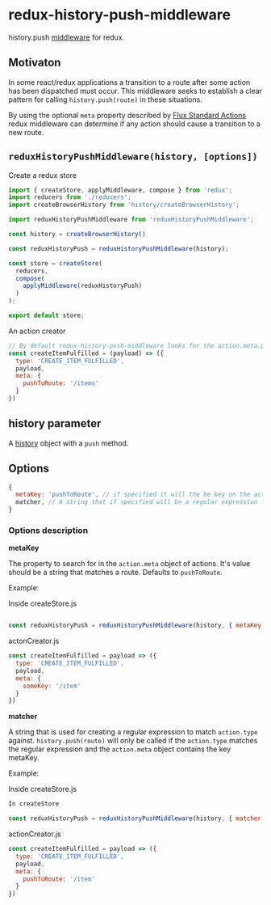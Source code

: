 # redux-history-push-middleware

history.push [middleware](https://redux.js.org/docs/advanced/Middleware.html) for redux.

## Motivaton

In some react/redux applications a transition to a route after some action has been dispatched must occur. This middleware seeks to establish a clear pattern for calling `history.push(route)` in these situations.

By using the optional `meta` property described by [Flux Standard Actions](https://github.com/acdlite/flux-standard-action#actions) redux middleware can determine if any action should cause a transition to a new route.

## `reduxHistoryPushMiddleware(history, [options])`

Create a redux store

```js
import { createStore, applyMiddleware, compose } from 'redux';
import reducers from './reducers';
import createBrowserHistory from 'history/createBrowserHistory';

import reduxHistoryPushMiddleware from 'reduxHistoryPushMiddleware';

const history = createBrowserHistory()

const reduxHistoryPush = reduxHistoryPushMiddleware(history);

const store = createStore(
  reducers,
  compose(
    applyMiddleware(reduxHistoryPush)
  )
);

export default store;
```

An action creator

```js
// By default redux-history-push-middleware looks for the action.meta.pushToRoute property on actions.
const createItemFulfilled = (payload) => ({
  type: 'CREATE_ITEM_FULFILLED',
  payload,
  meta: {
    pushToRoute: '/items'
  }
})
```

## history parameter

A [history](https://github.com/ReactTraining/history) object with a `push` method.

## Options

```js
{
  metaKey: 'pushToRoute', // if specified it will the be key on the action.meta object that's string is used as the route for calling history.push(route)
  matcher, // A string that if specified will be a regular expression for handling specific action.types
}
```

### Options description

**metaKey**

The property to search for in the `action.meta` object of actions. It's value should be a string that matches a route. Defaults to `pushToRoute`.

Example:

Inside createStore.js

```js

const reduxHistoryPush = reduxHistoryPushMiddleware(history, { metaKey: 'someKey' });
```

actonCreator.js

```js
const createItemFulfilled = payload => ({
  type: 'CREATE_ITEM_FULFILLED',
  payload,
  meta: {
    someKey: '/item'
  }
})
```

**matcher**

A string that is used for creating a regular expression to match `action.type` against. `history.push(route)` will only be called if the `action.type` matches the regular expression and the `action.meta` object contains the key metaKey.

Example:

Inside createStore.js

```js
In createStore

const reduxHistoryPush = reduxHistoryPushMiddleware(history, { matcher: '_FULFILLED$' });
```

actionCreator.js

```js
const createItemFulfilled = payload => ({
  type: 'CREATE_ITEM_FULFILLED',
  payload,
  meta: {
    pushToRoute: '/item'
  }
})
```

